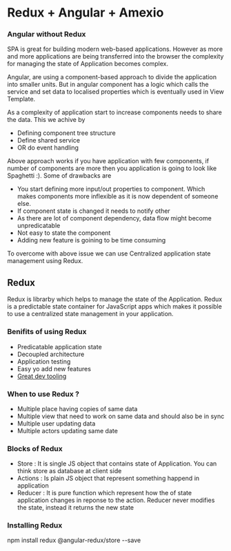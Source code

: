 # Redux + Angular + Amexio

### Angular without Redux
SPA is great for building modern web-based applications. However as more and more applications are being transferred into the browser the complexity for managing the state of Application becomes complex.

Angular, are using a component-based approach to divide the application into smaller units. But in angular component has a logic which calls the service and set data to localised properties which is eventually used in View Template.

As a complexity of application start to increase components needs to share the data. This we achive by
- Defining component tree structure
- Define shared service
- OR do event handling

Above approach works if you have application with few components, if number of components are more then you application is going to look like Spaghetti :). Some of drawbacks are
 - You start defining more input/out properties to component. Which makes components more inflexible as it is now dependent of someone else.
 - If component state is changed it needs to notify other
 - As there are lot of component dependency, data flow might become unpredicatable
 - Not easy to state the component
 - Adding new feature is goining to be time consuming
 
To overcome with above issue we can use Centralized application state management using Redux.

## Redux 
Redux is librarby which helps to manage the state of the Application. Redux is a predictable state container for JavaScript apps which makes it possible to use a centralized state management in your application.

### Benifits of using Redux
- Predicatable application state
- Decoupled architecture
- Application testing
- Easy yo add new features
- [Great dev tooling](https://chrome.google.com/webstore/detail/redux-devtools/lmhkpmbekcpmknklioeibfkpmmfibljd?hl=en)

### When to use Redux ?
- Multiple place having copies of same data
- Multiple view that need to work on same data and should also be in sync
- Multiple user updating data
- Multiple actors updating same date

### Blocks of Redux
- Store : It is single JS object that contains state of Application. You can think store as database at client side
- Actions : Is plain JS object that represent something happend in application
- Reducer : It is pure function which represent how the of state application changes in reponse to the action. Reducer never modifies the state, instead it returns the new state

### Installing Redux
npm install redux @angular-redux/store --save





